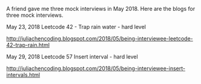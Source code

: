 A friend gave me three mock interviews in May 2018. Here are the blogs for three mock interviews. 

May 23, 2018 
Leetcode 42 - Trap rain water - hard level 

http://juliachencoding.blogspot.com/2018/05/being-interviewee-leetcode-42-trap-rain.html

May 29, 2018
Leetcode 57 Insert interval - hard level 

http://juliachencoding.blogspot.com/2018/05/being-interviewee-insert-intervals.html







